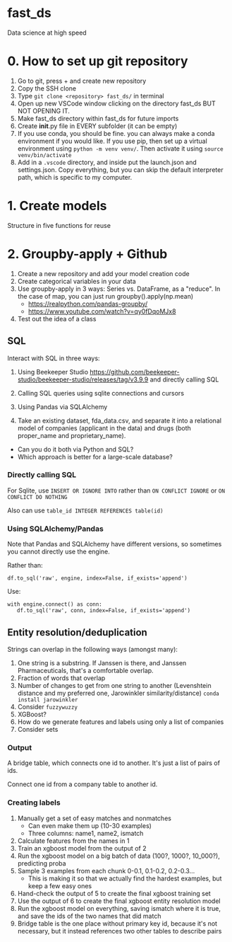 # fast_ds

Data science at high speed

# 0. How to set up git repository

1. Go to git, press + and create new repository
2. Copy the SSH clone
3. Type `git clone <repository> fast_ds/` in terminal
4. Open up new VSCode window clicking on the directory fast_ds BUT NOT OPENING IT.
5. Make fast_ds directory within fast_ds for future imports
6. Create **init**.py file in EVERY subfolder (it can be empty)
7. If you use conda, you should be fine. you can always make a conda environment if you would like. If you use pip, then set up a virtual environment using `python -m venv venv/`. Then activate it using `source venv/bin/activate`
8. Add in a `.vscode` directory, and inside put the launch.json and settings.json. Copy everything, but you can skip the default interpreter path, which is specific to my computer.

# 1. Create models

Structure in five functions for reuse

# 2. Groupby-apply + Github

1. Create a new repository and add your model creation code
2. Create categorical variables in your data
3. Use groupby-apply in 3 ways: Series vs. DataFrame, as a "reduce". In the case of map, you can just run groupby().apply(np.mean)
   - https://realpython.com/pandas-groupby/
   - https://www.youtube.com/watch?v=qy0fDqoMJx8
4. Test out the idea of a class

## SQL

Interact with SQL in three ways:

1. Using Beekeeper Studio https://github.com/beekeeper-studio/beekeeper-studio/releases/tag/v3.9.9 and directly calling SQL
2. Calling SQL queries using sqlite connections and cursors
3. Using Pandas via SQLAlchemy

4. Take an existing dataset, fda_data.csv, and separate it into a relational model of companies (applicant in the data) and drugs (both proper_name and proprietary_name).

- Can you do it both via Python and SQL?
- Which approach is better for a large-scale database?

### Directly calling SQL

For Sqlite, use `INSERT OR IGNORE INTO` rather than `ON CONFLICT IGNORE` or `ON CONFLICT DO NOTHING`

Also can use `table_id INTEGER REFERENCES table(id)`

### Using SQLAlchemy/Pandas

Note that Pandas and SQLAlchemy have different versions, so sometimes you cannot directly use the engine.

Rather than:

```
df.to_sql('raw', engine, index=False, if_exists='append')
```

Use:

```
with engine.connect() as conn:
   df.to_sql('raw', conn, index=False, if_exists='append')
```

## Entity resolution/deduplication

Strings can overlap in the following ways (amongst many):

1. One string is a substring. If Janssen is there, and Janssen Pharmaceuticals, that's a comfortable overlap.
2. Fraction of words that overlap
3. Number of changes to get from one string to another (Levenshtein distance and my preferred one, Jarowinkler similarity/distance) `conda install jarowinkler`
4. Consider `fuzzywuzzy`
5. XGBoost?
6. How do we generate features and labels using only a list of companies
7. Consider sets

### Output

A bridge table, which connects one id to another. It's just a list of pairs of ids.

Connect one id from a company table to another id.

### Creating labels

1. Manually get a set of easy matches and nonmatches
   - Can even make them up (10-30 examples)
   - Three columns: name1, name2, ismatch
2. Calculate features from the names in 1
3. Train an xgboost model from the output of 2
4. Run the xgboost model on a big batch of data (100?, 1000?, 10_000?), predicting proba
5. Sample 3 examples from each chunk 0-0.1, 0.1-0.2, 0.2-0.3...
   - This is making it so that we actually find the hardest examples, but keep a few easy ones
6. Hand-check the output of 5 to create the final xgboost training set
7. Use the output of 6 to create the final xgboost entity resolution model
8. Run the xgboost model on everything, saving ismatch where it is true, and save the ids of the two names that did match
9. Bridge table is the one place without primary key id, because it's not necessary, but it instead references two other tables to describe pairs
